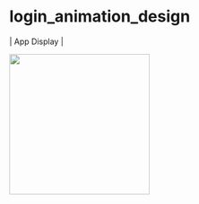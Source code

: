 # login_animation_design

|              App Display             | 




<img src="https://user-images.githubusercontent.com/37551474/132123558-28af8462-f8a2-4938-a8a3-7790c004e262.gif" width="250">
